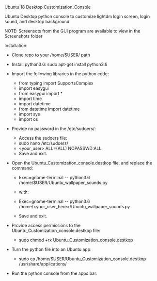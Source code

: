 Ubuntu 18 Desktop Customization_Console

Ubuntu Desktop python console to customize lightdm login screen, login sound, and desktop background

NOTE: Screensots from the GUI program are available to view in the Screenshots folder

Installation: 

- Clone repo to your /home/$USER/ path
- Install python3.6: sudo apt-get install python3.6
- Import the following libraries in the python code:
  
    - from typing import SupportsComplex
    - import easygui
    - from easygui import *
    - import time
    - import datetime
    - from datetime import datetime
    - import sys
    - import os
    
- Provide no password in the /etc/sudoers/:
    
    - Access the sudoers file:
    - sudo nano /etc/sudoers/
    - <your_user>  ALL=(ALL) NOPASSWD:ALL
    - Save and exit.
    
- Open the Ubuntu_Customization_console.destkop file, and replace the command:

    - Exec=gnome-terminal -- python3.6 /home/$USER/Ubuntu_wallpaper_sounds.py
    
    - with:
    
    - Exec=gnome-terminal -- python3.6 /home/<your_user_here>/Ubuntu_wallpaper_sounds.py
    
    - Save and exit.
    
- Provide access permissions to the Ubuntu_Customization_console.destkop file:

    - sudo chmod +rx Ubuntu_Customization_console.destkop
    
- Turn the python file into an Ubuntu app:

    - sudo cp /home/$USER/Ubuntu_Customization_console.destkop /usr/share/applications/
    
- Run the python console from the apps bar.    

    
 

